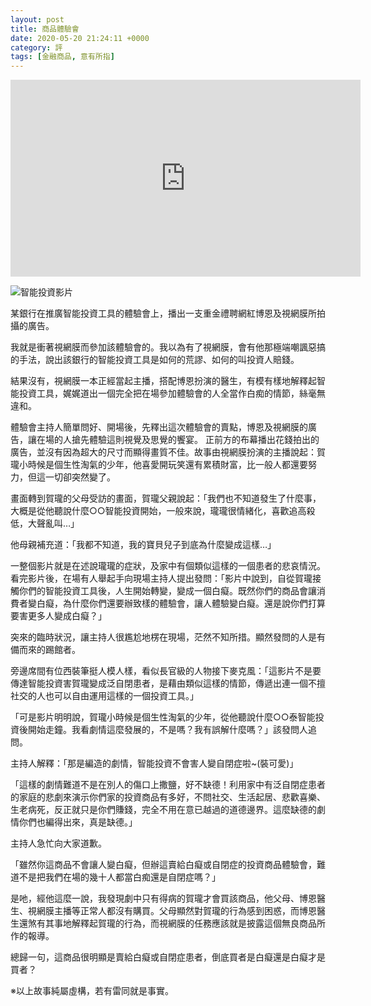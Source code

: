 ```yaml
---
layout: post
title: 商品體驗會
date: 2020-05-20 21:24:11 +0000
category: 評
tags: [金融商品, 意有所指]
---
```


<iframe width="560" height="315" src="https://youtu.be/R5qgfypXDec" frameborder="0" allow="accelerometer; autoplay; encrypted-media; gyroscope; picture-in-picture" allowfullscreen></iframe>

![智能投資影片](/blog/assets/images/2020/robo1.png)<br />

某銀行在推廣智能投資工具的體驗會上，播出一支重金禮聘網紅博恩及視網膜所拍攝的廣告。

我就是衝著視網膜而參加該體驗會的。我以為有了視網膜，會有他那極端嘲諷惡搞的手法，說出該銀行的智能投資工具是如何的荒謬、如何的叫投資人賠錢。

<!--more-->


結果沒有，視網膜一本正經當起主播，搭配博恩扮演的醫生，有模有樣地解釋起智能投資工具，娓娓道出一個完全把在場參加體驗會的人全當作白痴的情節，絲毫無違和。

體驗會主持人簡單問好、開場後，先釋出這次體驗會的賣點，博恩及視網膜的廣告，讓在場的人搶先體驗這則視覺及思覺的饗宴。
正前方的布幕播出花錢拍出的廣告，並沒有因為超大的尺寸而顯得畫質不佳。故事由視網膜扮演的主播說起：賀瓏小時候是個生性淘氣的少年，他喜愛開玩笑還有累積財富，比一般人都還要努力，但這一切卻突然變了。

畫面轉到賀瓏的父母受訪的畫面，賀瓏父親說起：「我們也不知道發生了什麼事，大概是從他聽說什麼○○智能投資開始，一般來說，瓏瓏很情緒化，喜歡追高殺低，大聲亂叫…」

他母親補充道：「我都不知道，我的寶貝兒子到底為什麼變成這樣…」


一整個影片就是在述說瓏瓏的症狀，及家中有個類似這樣的一個患者的悲哀情況。
看完影片後，在場有人舉起手向現場主持人提出發問：「影片中說到，自從賀瓏接觸你們的智能投資工具後，人生開始轉變，變成一個白癡。既然你們的商品會讓消費者變白癡，為什麼你們還要辦致樣的體驗會，讓人體驗變白癡。還是說你們打算要害更多人變成白癡？」

突來的臨時狀況，讓主持人很尷尬地楞在現場，茫然不知所措。顯然發問的人是有備而來的踢館者。

旁邊席間有位西裝筆挺人模人樣，看似長官級的人物接下麥克風：「這影片不是要傳達智能投資害賀瓏變成泛自閉患者，是藉由類似這樣的情節，傳遞出連一個不擅社交的人也可以自由運用這樣的一個投資工具。」

「可是影片明明說，賀瓏小時候是個生性淘氣的少年，從他聽說什麼○○泰智能投資後開始走鐘。我看劇情這麼發展的，不是嗎？我有誤解什麼嗎？」該發問人追問。

主持人解釋：「那是編造的劇情，智能投資不會害人變自閉症啦~(裝可愛)」

「這樣的劇情難道不是在別人的傷口上撒鹽，好不缺德！利用家中有泛自閉症患者的家庭的悲劇來演示你們家的投資商品有多好，不問社交、生活起居、悲歡喜樂、生老病死，反正就只是你們賺錢，完全不用在意已越過的道德邊界。這麼缺德的劇情你們也編得出來，真是缺德。」

主持人急忙向大家道歉。

「雖然你這商品不會讓人變白癡，但辦這賣給白癡或自閉症的投資商品體驗會，難道不是把我們在場的幾十人都當白痴還是自閉症嗎？」

是吔，經他這麼一說，我發現劇中只有得病的賀瓏才會買該商品，他父母、博恩醫生、視網膜主播等正常人都沒有購買。父母顯然對賀瓏的行為感到困惑，而博恩醫生還煞有其事地解釋起賀瓏的行為，而視網膜的任務應該就是披露這個無良商品所作的報導。

總歸一句，這商品很明顯是賣給白癡或自閉症患者，倒底買者是白癡還是白癡才是買者？

※以上故事純屬虛構，若有雷同就是事實。
